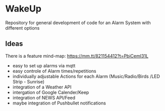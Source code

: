 # WakeUp
Repository for general development of code for an Alarm System with different options

## Ideas
There is a feature mind-map: https://mm.tt/821154412?t=PbiCemI31L
- easy to set up alarms via mqtt
- easy controle of Alarm times/repetitions
- individually adjustable Actions for each Alarm (Music/Radio/Birds /LED Strip - Sunrise)
- integration of a Weather API
- intergation of Google Calender/Keep
- integration of NEWS API/Feed
- maybe integration of Pushbullet notifications
